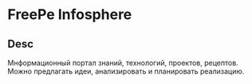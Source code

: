 # FreePe Infosphere

## Desc

Мнформационный портал знаний, технологий, проектов, рецептов. Можно предлагать идеи, анализировать и планировать реализацию.
